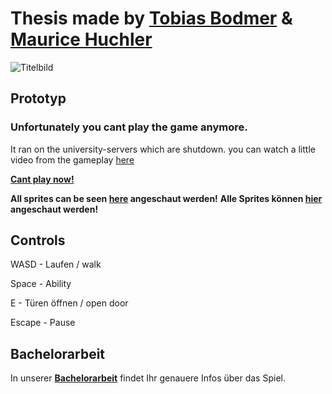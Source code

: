 # Thesis made by **[Tobias Bodmer](https://github.com/Tobias-Bodmer)** & **[Maurice Huchler](https://github.com/MauriceHuchler)** 

![Titelbild](https://user-images.githubusercontent.com/48796225/176191154-bdcdc3ec-15a4-4c1b-b715-fd7f3b4fb800.jpg)

## **Prototyp**

### Unfortunately you cant play the game anymore. 
It ran on the university-servers which are shutdown.
you can watch a little video from the gameplay [here](https://mauricehuchler.github.io/Thesis/thesis_show.mp4)

**[Cant play now!](https://tobias-bodmer.github.io/Thesis/index.html)**

**All sprites can be seen [here](https://tobias-bodmer.github.io/Thesis/sprites.html)  angeschaut werden!** 
**Alle Sprites können [hier](https://tobias-bodmer.github.io/Thesis/sprites.html)  angeschaut werden!** 

## **Controls**

WASD  - Laufen / walk

Space - Ability 

E - Türen öffnen / open door

Escape - Pause

## **Bachelorarbeit**

In unserer **[Bachelorarbeit](https://github.com/Tobias-Bodmer/Thesis/blob/main/Dokumentation/Bachelorarbeit_Huchler_Bodmer.pdf)** findet Ihr genauere Infos über das Spiel.
